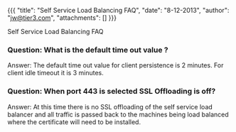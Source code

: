{{{
  "title": "Self Service Load Balancing FAQ",
  "date": "8-12-2013",
  "author": "jw@tier3.com",
  "attachments": []
}}}

Self Service Load Balancing FAQ
<h3>Question:&nbsp;What is the default time out value ?</h3>
<p>Answer: The default time out value for client persistence is 2 minutes. For client idle timeout it is 3 minutes.</p>
<h3>Question:&nbsp;When port 443 is selected SSL Offloading is off?</h3>
<p>Answer: At this time there is no SSL offloading of the self service load balancer and all traffic is passed back to the machines being load balanced where the certificate will need to be installed.&nbsp;</p>
<p>&nbsp;</p>